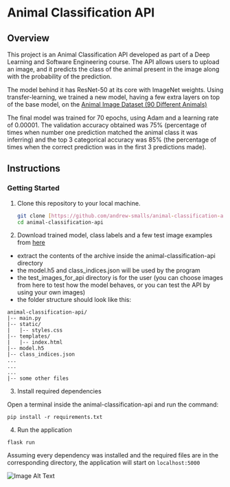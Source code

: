 # Animal Classification API

## Overview

This project is an Animal Classification API developed as part of a Deep Learning and Software Engineering course. The API allows users to upload an image, and it predicts the class of the animal present in the image along with the probability of the prediction.

The model behind it has ResNet-50 at its core with ImageNet weights. Using transfer-learning, we trained a new model, having a few extra layers on top of the base model, on the [Animal Image Dataset (90 Different Animals)](https://www.kaggle.com/datasets/iamsouravbanerjee/animal-image-dataset-90-different-animals/data)

The final model was trained for 70 epochs, using Adam and a learning rate of 0.00001. The validation accuracy obtained was 75% (percentage of times when number one prediction matched the animal class it was inferring) and the top 3 categorical accuracy was 85% (the percentage of times when the correct prediction was in the first 3 predictions made).

## Instructions

### Getting Started

1. Clone this repository to your local machine.

   ```bash
   git clone [https://github.com/andrew-smalls/animal-classification-api.git]
   cd animal-classification-api

2. Download trained model, class labels and a few test image examples from [here](https://drive.google.com/file/d/1z30itdhVJTkgP_YIHzRWRMyWxQzLRdCI/view?usp=sharing) 
- extract the contents of the archive inside the animal-classification-api directory
- the model.h5 and class_indices.json will be used by the program
- the test_images_for_api directory is for the user (you can choose images from here to test how the model behaves, or you can test the API by using your own images)
- the folder structure should look like this:

```
animal-classification-api/
|-- main.py
|-- static/
|   |-- styles.css
|-- templates/
|   |-- index.html
|-- model.h5
|-- class_indices.json
...
...
...
|-- some other files 
```
3. Install required dependencies

Open a terminal inside the animal-classification-api and run the command:

```
pip install -r requirements.txt
```

4. Run the application
```
flask run
```
Assuming every dependency was installed and the required files are in the corresponding directory, the application will start on `localhost:5000`


![Image Alt Text](./image_animal_classification.png)

